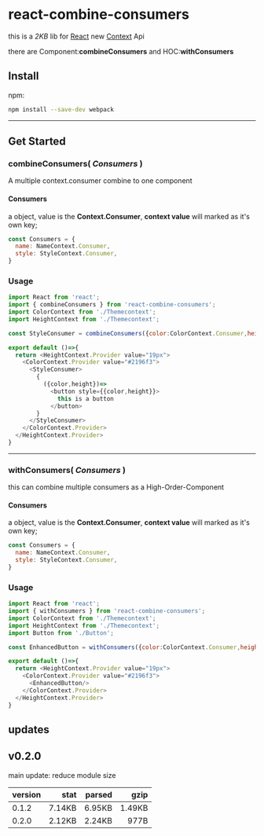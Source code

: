 # react-combine-consumers

this is a *2KB* lib for [React] new [Context] Api

there are Component:**combineConsumers** and HOC:**withConsumers**

## Install

npm:

```bash
npm install --save-dev webpack
```

---

## Get Started

### **combineConsumers(** *Consumers* **)**

A multiple context.consumer combine to one component

#### Consumers

 a object, value is the **Context.Consumer**, **context value** will marked as it's own key;

```js
const Consumers = {
  name: NameContext.Consumer,
  style: StyleContext.Consumer,
}
```

### Usage

```js
import React from 'react';
import { combineConsumers } from 'react-combine-consumers';
import ColorContext from './Themecontext';
import HeightContext from './Themecontext';

const StyleConsumer = combineConsumers({color:ColorContext.Consumer,height:HeightContext.Consumer})

export default ()=>{
  return <HeightContext.Provider value="19px">
    <ColorContext.Provider value="#2196f3">
      <StyleConsumer>
        {
          ({color,height})=>
            <button style={{color,height}}>
              this is a button
            </button>
        }
      </StyleConsumer>
    </ColorContext.Provider>
  </HeightContext.Provider>
}
```

---

### **withConsumers(** *Consumers* **)**

this can combine multiple consumers as a High-Order-Component

#### Consumers

 a object, value is the **Context.Consumer**, **context value** will marked as it's own key;

```js
const Consumers = {
  name: NameContext.Consumer,
  style: StyleContext.Consumer,
}
```

### Usage

```js
import React from 'react';
import { withConsumers } from 'react-combine-consumers';
import ColorContext from './Themecontext';
import HeightContext from './Themecontext';
import Button from './Button';

const EnhancedButton = withConsumers({color:ColorContext.Consumer,height:HeightContext.Consumer})(Button)

export default ()=>{
  return <HeightContext.Provider value="19px">
    <ColorContext.Provider value="#2196f3">
      <EnhancedButton/>
    </ColorContext.Provider>
  </HeightContext.Provider>
}
```

## updates

## v0.2.0

main update: reduce module size

|version|stat|parsed|gzip|
|-------|----:|------:|----:|
|0.1.2|7.14KB|6.95KB|1.49KB|
|0.2.0|2.12KB|2.24KB|977B|

[React]:https://reactjs.org
[Context]:https://reactjs.org/docs/context.html